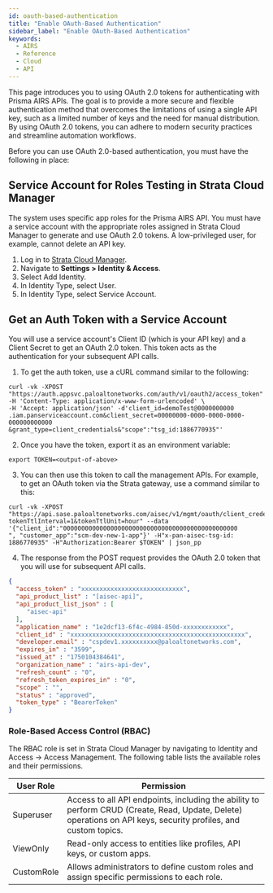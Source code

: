 ```yaml
---
id: oauth-based-authentication
title: "Enable OAuth-Based Authentication"
sidebar_label: "Enable OAuth-Based Authentication"
keywords:
  - AIRS
  - Reference
  - Cloud
  - API
---
```


This page introduces you to using OAuth 2.0 tokens for authenticating with Prisma AIRS APIs. The goal is to provide a more secure and flexible authentication method that overcomes the limitations of using a single API key, such as a limited number of keys and the need for manual distribution. By using OAuth 2.0 tokens, you can adhere to modern security practices and streamline automation workflows.

Before you can use OAuth 2.0-based authentication, you must have the following in place:

## Service Account for Roles Testing in Strata Cloud Manager

The system uses specific app roles for the Prisma AIRS API. You must have a service account with the appropriate roles assigned in Strata Cloud Manager to generate and use OAuth 2.0 tokens. A low-privileged user, for example, cannot delete an API key.

1. Log in to [Strata Cloud Manager](http://stratacloudmanager.paloaltonetworks.com/).
2. Navigate to **Settings > Identity & Access**.
3. Select Add Identity.
4. In Identity Type, select User.
5. In Identity Type, select Service Account.

## Get an Auth Token with a Service Account

You will use a service account's Client ID (which is your API key) and a Client Secret to get an OAuth 2.0 token. This token acts as the authentication for your subsequent API calls.

1. To get the auth token, use a cURL command similar to the following:

```curl
curl -vk -XPOST "https://auth.appsvc.paloaltonetworks.com/auth/v1/oauth2/access_token" -H 'Content-Type: application/x-www-form-urlencoded' \
-H 'Accept: application/json' -d'client_id=demoTest@0000000000
.iam.panserviceaccount.com&client_secret=00000000-0000-0000-0000-000000000000
&grant_type=client_credentials&"scope":"tsg_id:1886770935"'
```

2. Once you have the token, export it as an environment variable:

```curl
export TOKEN=<output-of-above>
```

3. You can then use this token to call the management APIs. For example, to get an OAuth token via the Strata gateway, use a command similar to this:

```curl
curl -vk -XPOST "https://api.sase.paloaltonetworks.com/aisec/v1/mgmt/oauth/client_credential/accesstoken?tokenTtlInterval=1&tokenTtlUnit=hour" --data '{"client_id":"000000000000000000000000000000000000000000000000
", "customer_app":"scm-dev-new-1-app"}' -H"x-pan-aisec-tsg-id: 1886770935" -H"Authorization:Bearer $TOKEN" | json_pp
```

4. The response from the POST request provides the OAuth 2.0 token that you will use for subsequent API calls.

```json
{
  "access_token" : "xxxxxxxxxxxxxxxxxxxxxxxxxxxx",
  "api_product_list" : "[aisec-api]",
  "api_product_list_json" : [
     "aisec-api"
  ],
  "application_name" : "1e2dcf13-6f4c-4984-850d-xxxxxxxxxxxx",
  "client_id" : "xxxxxxxxxxxxxxxxxxxxxxxxxxxxxxxxxxxxxxxxxxxxxxxx",
  "developer.email" : "cspdev1.xxxxxxxxxx@paloaltonetworks.com",
  "expires_in" : "3599",
  "issued_at" : "1750104384641",
  "organization_name" : "airs-api-dev",
  "refresh_count" : "0",
  "refresh_token_expires_in" : "0",
  "scope" : "",
  "status" : "approved",
  "token_type" : "BearerToken"
}
```

### Role-Based Access Control (RBAC)

The RBAC role is set in Strata Cloud Manager by navigating to Identity and Access → Access Management. The following table lists the available roles and their permissions.

| User Role | Permission |
| --- | --- |
| Superuser | Access to all API endpoints, including the ability to perform CRUD (Create, Read, Update, Delete) operations on API keys, security profiles, and custom topics. |
| ViewOnly | Read-only access to entities like profiles, API keys, or custom apps. |
| CustomRole | Allows administrators to define custom roles and assign specific permissions to each role. |
